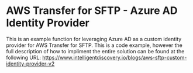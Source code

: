 # AWS Transfer for SFTP - Azure AD Identity Provider
This is an example function for leveraging Azure AD as a custom identity provider for AWS Transfer for SFTP. 
This is a code example, however the full description of how to impliment the entire solution can be found at the following URL: https://www.intelligentdiscovery.io/blogs/aws-sftp-custom-identity-provider-v2
